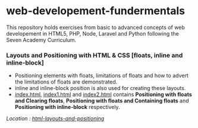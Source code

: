 # web-developement-fundermentals
This repository holds exercises from basic to advanced concepts of web developement in HTML5, PHP, Node, Laravel and Python following the Seven Academy Curriculum.


### Layouts and Positioning with HTML & CSS [floats, inline and inline-block]

* Positioning elements with floats, limitations of floats and how to advert the limitations of floats are demonstrated.
* inline and inline-block position is also used for creating these layouts.
* [index.html](html-layouts-and-positioning/index.html), [index1.html](html-layouts-and-positioning/index1.html) and [index2.html](html-layouts-and-positioning/index2.html) contains **Positioning with floats and Clearing floats**, **Positioning with floats and Containing floats** and **Positioning with inline-block** respectively.

*Location : [html-layouts-and-positioning](html-layouts-and-positioning/)*